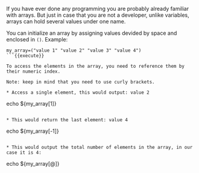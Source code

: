If you have ever done any programming you are probably already familiar with arrays. But just in case that you are not a developer, unlike variables, arrays can hold several values under one name.

You can initialize an array by assigning values devided by space and enclosed in `()`. Example:

```
my_array=("value 1" "value 2" "value 3" "value 4")
```{{execute}}

To access the elements in the array, you need to reference them by their numeric index.

Note: keep in mind that you need to use curly brackets.

* Access a single element, this would output: value 2
```
echo ${my_array[1]}
```{{execute}}

* This would return the last element: value 4
```
echo ${my_array[-1]}
```{{execute}}

* This would output the total number of elements in the array, in our case it is 4:
```
echo ${my_array[@]}
```{{execute}}